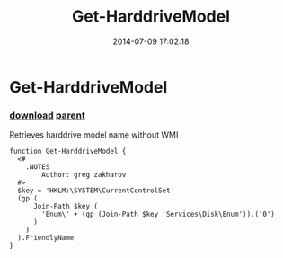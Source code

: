 ﻿---
pid:            5293
parent:         5285
children:       
poster:         greg zakharov
title:          Get-HarddriveModel
date:           2014-07-09 17:02:18
description:    Retrieves harddrive model name without WMI
format:         posh
---

# Get-HarddriveModel

### [download](5293.ps1) [parent](5285.md) 

Retrieves harddrive model name without WMI

```posh
function Get-HarddriveModel {
  <#
    .NOTES
        Author: greg zakharov
  #>
  $key = 'HKLM:\SYSTEM\CurrentControlSet'
  (gp (
      Join-Path $key (
        'Enum\' + (gp (Join-Path $key 'Services\Disk\Enum')).('0')
      )
    )
  ).FriendlyName
}
```
